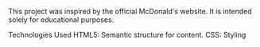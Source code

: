 This project was inspired by the official McDonald's website. It is intended solely for educational purposes.

Technologies Used
HTML5: Semantic structure for content.
CSS: Styling 
